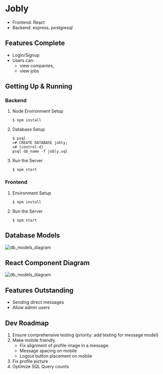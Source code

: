 # Jobly
- Frontend: React
- Backend: express, postgresql

## Features Complete
- Login/Signup
- Users can: 
    - view companies, 
    - view jobs

## Getting Up & Running
### Backend
1. Node Environment Setup
    ```console
    $ npm install
    ```
2. Database Setup
    ```console
    $ psql
    =# CREATE DATABASE jobly;
    =# (control-d)
    psql db_name -f jobly.sql
    ```
3. Run the Server
    ```console
    $ npm start
    ```

### Frontend
1. Environment Setup
    ```console
    $ npm install
    ```
    
2. Run the Server
    ```console
    $ npm start
    ```

## Database Models
![db_models_diagram](./db_models_diagram.jpg)

## React Component Diagram
![db_models_diagram](./db_models_diagram.jpg)

## Features Outstanding
- Sending direct messages
- Allow admin users

## Dev Roadmap
1. Ensure comprehensive testing (priority: add testing for message model)
2. Make mobile friendly
    - Fix alignment of profile image in a message.
    - Message spacing on mobile
    - Logout button placement on mobile
6. Fix profile picture
7. Optimize SQL Query counts
